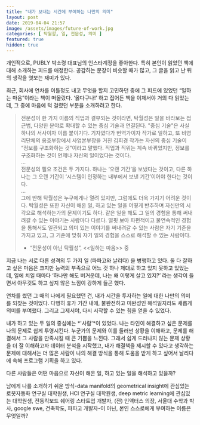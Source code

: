 ```yaml
---
title: "내가 보내는 시간에 부여하는 나만의 의미"
layout: post
date: 2019-04-04 21:57
image: /assets/images/future-of-work.jpg
categories: [ 탁월함, 일, 전문성, 의미 ]
featured: true
hidden: true
---
```


개인적으로, PUBLY 박소령 대표님의 인스타계정을 좋아한다. 특히 본인이 읽었던 책에 대해 소개하는 피드를 애정한다. 공감하는 문장이 비슷할 때가 많고, 그 글을 읽고 난 뒤의 생각을 엿보는 재미가 있다.

최근, 회사에 연차를 이틀정도 내고 무엇을 할지 고민하던 중에 그 피드에 있었던 “일하는 마음”이라는 책이 떠올랐다. ‘옳다구나!’ 하고 집어든 책을 이제서야 거의 다 읽었는데, 그 중에 마음에 턱 걸렸던 부분을 소개하려고 한다.

> 전문성이 한 가지 이름의 직업과 결부되는 것이라면, 탁월성은 일을 바라보는 접근법, 다양한 분야로 확대할 수 있는 중심 기술과 연결된다. "중심 기술"은 사실 하나의 서사이자 이름 붙이기다. 기자였다가 번역가이자 작가로 일하고, 또 비영리단체의 옹호부장에서 사업본부장을 거친 김희경 작가는 자신의 중심 기술이 “정보를 구조화하는 것”이라고 말했다. 직업과 직위는 계속 바뀌었지만, 정보를 구조화하는 것이 언제나 자신의 일이었다는 것이다. <br>
> … <br>
> 전문성의 필요 조건은 두 가지다. 하나는 ‘오랜 기간’을 보냈다는 것이고, 다른 하나는 그 오랜 기간이 ‘시스템이 인정하는 내부에서 보낸 기간’이어야 한다는 것이다. <br>
> … <br>
> 그에 반해 탁월성은 누구에게나 열려 있지만, 그럼에도 더욱 가지기 어려운 것이다. 탁월성은 또한 자신이 해온 일, 하고 있는 일을 어떻게 반추하며 자신만의 시각으로 해석하는가의 문제이기도 하다. 같은 일을 해도 그 일의 경험을 통해 써내려갈 수 있는 이야기는 사람마다 다르다. 얼핏 보아 파편적이고 불연속적인 경험을 통해서도 일관되고 의미 있는 이야기를 써내려갈 수 있는 사람은 자기 기준을 가지고 있고, 그 기준에 맞춰 자기 일의 경험을 스스로 해석할 수 있는 사람이다. <br>
> - “전문성이 아닌 탁월성”, <<일하는 마음>> 중

<div class="breaker"></div>

지금 나는 서로 다른 성격의 두 가지 일 (파파고와 날리다) 을 병행하고 있다. 둘 다 잘하고 싶은 마음은 크지만 능력의 부족으로 어느 것 하나 제대로 하고 있지 못하고 있었는데, 일에 치일 때마다 ‘하나만 해도 버거운데, 나는 왜 이렇게 살고 있지?’ 라는 생각이 들면서 아무것도 하고 싶지 않은 느낌이 강하게 들곤 했다.

연차를 썼던 그 때의 나에게 필요했던 건, 내가 시간을 투자하는 일에 대한 나만의 의미를 되찾는 것이었다. 다행히 휴가 기간 내에, 불완전하고 미완성인 해석일지라도 새롭게 의미를 부여했다. 그리고 그제서야, 다시 시작할 수 있는 힘을 얻을 수 있었다.

<div class="breaker"></div>

내가 하고 있는 두 일의 중심에는 *'사람'*이 있었다. 나는 타인이 해결하고 싶은 문제를 나의 문제로 쉽게 투영시킨다. 누군가의 문제와 이를 둘러썬 상황을 이해하고, 문제를 해결해서 그 사람을 만족시킬 때 큰 기쁨을 느낀다. 그래서 쉽게 드러나지 않는 문제 상황을 더 잘 이해하고자 데이터 분석을 시작했고, 내가 해결책을 제시할 수 있다고 생각하는 문제에 대해서는 더 많은 사람이 나의 해결 방식을 통해 도움을 받게 하고 싶어서 날리다에 속해 프로그램 기획을 하고 있다.

다른 사람들은 어떤 마음으로 자신이 해온 일, 하고 있는 일을 해석하고 있을까?

남에게 나를 소개하기 쉬운 방식-data manifold의 geometrical insight에 관심있는 로봇자동화 연구실 대학원생, HCI 연구실 대학원생, deep metric learning에 관심있는 대학원생, 전동킥보드 쉐어링 스타트업 개발자, (전) 인액터스 의장, 서울대 수학과 박사, google swe, 건축학도, 파파고 개발자-이 아닌, 본인 스스로에게 부여하는 이름은 무엇일까?